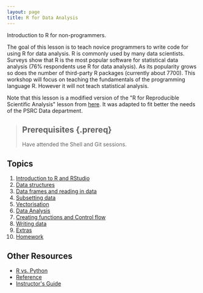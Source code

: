 ```yaml
---
layout: page
title: R for Data Analysis
---
```


Introduction to R for non-programmers.

The goal of this lesson is to teach novice programmers to write code
for using R for data analysis. R is commonly used by many data scientists. Surveys show that R is the most popular 
software for statistical data analysis (76\% respondents use R for data analysis). As its popularity grows 
so does the number of third-party R packages (currently about 7700). 
This workshop will focus on teaching the fundamentals of the 
programming language R. However it will not teach statistical analysis.

Note that this lesson is a modified version of the "R for Reproducible Scientific Analysis" lesson from
[here](http://software-carpentry.org/lessons.html). It was adapted to fit better the needs of the PSRC Data department. 


> ## Prerequisites {.prereq}
>
> Have attended the Shell and Git sessions.
>

## Topics

1.  [Introduction to R and RStudio](01-rstudio-intro.html)
2.  [Data structures](02-data-structures-part1.html)
3.  [Data frames and reading in data](03-data-structures-part2.html)
4.  [Subsetting data](04-data-subsetting.html)
5.  [Vectorisation](05-vectorisation.html)
6.  [Data Analysis](06-data-analysis.html)
7.  [Creating functions and Control flow](07-functions.html)
11. [Writing data](11-writing-data.html)
15. [Extras](15-wrap-up.html)
16. [Homework](16-home_work.html)


## Other Resources

*   [R vs. Python](R-vs-Python-216-mod.pdf)
*   [Reference](reference.html)
*   [Instructor's Guide](instructors.html)
